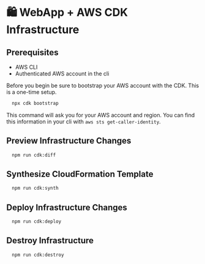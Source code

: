 # 🛍️ WebApp + AWS CDK Infrastructure

## Prerequisites

- AWS CLI
- Authenticated AWS account in the cli

Before you begin be sure to bootstrap your AWS account with the CDK. This is a one-time setup.

```bash
  npx cdk bootstrap
```

This command will ask you for your AWS account and region. You can find this information in your cli with `aws sts get-caller-identity`.

## Preview Infrastructure Changes

```bash
  npm run cdk:diff
```

## Synthesize CloudFormation Template

```bash
  npm run cdk:synth
```

## Deploy Infrastructure Changes

```bash
  npm run cdk:deploy
```

## Destroy Infrastructure

```bash
  npm run cdk:destroy
```
